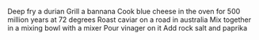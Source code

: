 Deep fry a durian
Grill a bannana
Cook blue cheese in the oven for 500 million years at 72 degrees
Roast caviar on a road in australia
Mix together in a mixing bowl with a mixer
Pour vinager on it
Add rock salt and paprika